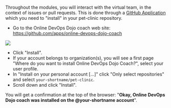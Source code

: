 Throughout the modules, you will interact with the virtual team, in the
context of issues or pull requests. This is done through a [GitHub Application](https://developer.github.com/apps/about-apps/)
which you need to "install" in your pet-clinic repository.

* Go to the Online DevOps Dojo coach web site: https://github.com/apps/online-devops-dojo-coach

![](/online-devops-dojo/assets/online-devops-dojo/welcome/probot.jpg)

* Click "Install".
* If your account belongs to organization(s), you will see a first page
"Where do you want to install Online DevOps Dojo Coach?", select your user profile.
* In "Install on your personal account [...]" click "Only select repositories" and select `your-shortname/pet-clinic`.
* Scroll down and click "Install".

You will get a confirmation at the top of the browser: 
"**Okay, Online DevOps Dojo coach was installed on the @your-shortname account**".
